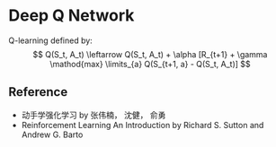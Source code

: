 # Deep Q Network
Q-learning defined by:
$$
Q(S_t, A_t) \leftarrow  Q(S_t, A_t) + \alpha [R_{t+1} + \gamma \mathod{max} \limits_{a} Q(S_{t+1, a} - Q(S_t, A_t)]
$$


## Reference
* 动手学强化学习 by 张伟楠， 沈健， 俞勇
* Reinforcement Learning An Introduction by Richard S. Sutton and Andrew G. Barto
